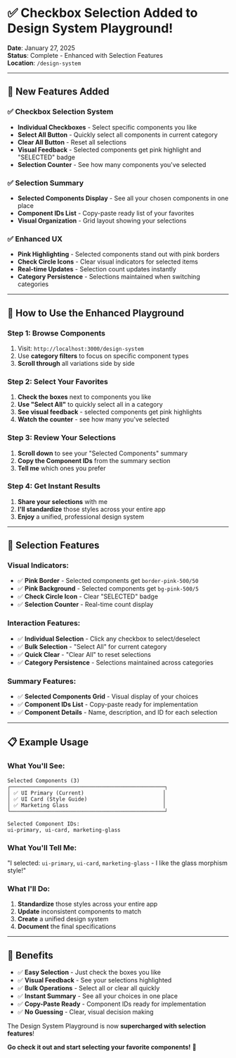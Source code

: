 # ✅ Checkbox Selection Added to Design System Playground!

**Date**: January 27, 2025  
**Status**: Complete - Enhanced with Selection Features  
**Location**: `/design-system`

---

## 🎯 **New Features Added**

### **✅ Checkbox Selection System**
- **Individual Checkboxes** - Select specific components you like
- **Select All Button** - Quickly select all components in current category
- **Clear All Button** - Reset all selections
- **Visual Feedback** - Selected components get pink highlight and "SELECTED" badge
- **Selection Counter** - See how many components you've selected

### **✅ Selection Summary**
- **Selected Components Display** - See all your chosen components in one place
- **Component IDs List** - Copy-paste ready list of your favorites
- **Visual Organization** - Grid layout showing your selections

### **✅ Enhanced UX**
- **Pink Highlighting** - Selected components stand out with pink borders
- **Check Circle Icons** - Clear visual indicators for selected items
- **Real-time Updates** - Selection count updates instantly
- **Category Persistence** - Selections maintained when switching categories

---

## 🚀 **How to Use the Enhanced Playground**

### **Step 1: Browse Components**
1. Visit: `http://localhost:3000/design-system`
2. Use **category filters** to focus on specific component types
3. **Scroll through** all variations side by side

### **Step 2: Select Your Favorites**
1. **Check the boxes** next to components you like
2. **Use "Select All"** to quickly select all in a category
3. **See visual feedback** - selected components get pink highlights
4. **Watch the counter** - see how many you've selected

### **Step 3: Review Your Selections**
1. **Scroll down** to see your "Selected Components" summary
2. **Copy the Component IDs** from the summary section
3. **Tell me** which ones you prefer

### **Step 4: Get Instant Results**
1. **Share your selections** with me
2. **I'll standardize** those styles across your entire app
3. **Enjoy** a unified, professional design system

---

## 🎨 **Selection Features**

### **Visual Indicators:**
- ✅ **Pink Border** - Selected components get `border-pink-500/50`
- ✅ **Pink Background** - Selected components get `bg-pink-500/5`
- ✅ **Check Circle Icon** - Clear "SELECTED" badge
- ✅ **Selection Counter** - Real-time count display

### **Interaction Features:**
- ✅ **Individual Selection** - Click any checkbox to select/deselect
- ✅ **Bulk Selection** - "Select All" for current category
- ✅ **Quick Clear** - "Clear All" to reset selections
- ✅ **Category Persistence** - Selections maintained across categories

### **Summary Features:**
- ✅ **Selected Components Grid** - Visual display of your choices
- ✅ **Component IDs List** - Copy-paste ready for implementation
- ✅ **Component Details** - Name, description, and ID for each selection

---

## 📋 **Example Usage**

### **What You'll See:**
```
Selected Components (3)
┌─────────────────────────────────────────────────┐
│ ✅ UI Primary (Current)                         │
│ ✅ UI Card (Style Guide)                        │
│ ✅ Marketing Glass                              │
└─────────────────────────────────────────────────┘

Selected Component IDs:
ui-primary, ui-card, marketing-glass
```

### **What You'll Tell Me:**
"I selected: `ui-primary`, `ui-card`, `marketing-glass` - I like the glass morphism style!"

### **What I'll Do:**
1. **Standardize** those styles across your entire app
2. **Update** inconsistent components to match
3. **Create** a unified design system
4. **Document** the final specifications

---

## 🎉 **Benefits**

- ✅ **Easy Selection** - Just check the boxes you like
- ✅ **Visual Feedback** - See your selections highlighted
- ✅ **Bulk Operations** - Select all or clear all quickly
- ✅ **Instant Summary** - See all your choices in one place
- ✅ **Copy-Paste Ready** - Component IDs ready for implementation
- ✅ **No Guessing** - Clear, visual decision making

The Design System Playground is now **supercharged with selection features**! 

**Go check it out and start selecting your favorite components!** 🚀
